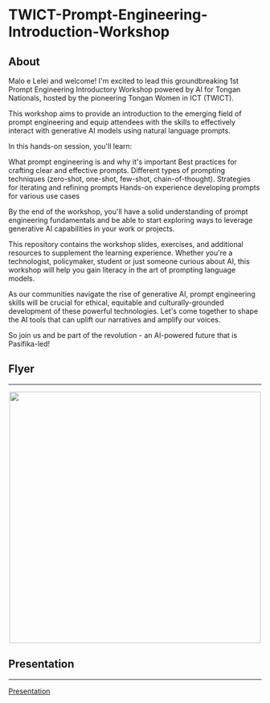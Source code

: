 # TWICT-Prompt-Engineering-Introduction-Workshop

## About

Malo e Lelei and welcome! I'm excited to lead this groundbreaking 1st Prompt Engineering Introductory Workshop powered by AI for Tongan Nationals, hosted by the pioneering Tongan Women in ICT (TWICT).

This workshop aims to provide an introduction to the emerging field of prompt engineering and equip attendees with the skills to effectively interact with generative AI models using natural language prompts.

In this hands-on session, you'll learn:

What prompt engineering is and why it's important Best practices for crafting clear and effective prompts. Different types of prompting techniques (zero-shot, one-shot, few-shot, chain-of-thought). Strategies for iterating and refining prompts Hands-on experience developing prompts for various use cases

By the end of the workshop, you'll have a solid understanding of prompt engineering fundamentals and be able to start exploring ways to leverage generative AI capabilities in your work or projects.

This repository contains the workshop slides, exercises, and additional resources to supplement the learning experience. Whether you're a technologist, policymaker, student or just someone curious about AI, this workshop will help you gain literacy in the art of prompting language models.

As our communities navigate the rise of generative AI, prompt engineering skills will be crucial for ethical, equitable and culturally-grounded development of these powerful technologies. Let's come together to shape the AI tools that can uplift our narratives and amplify our voices.

So join us and be part of the revolution - an AI-powered future that is Pasifika-led!

## Flyer
---
<p align="center">
 <img width="500" src="https://github.com/EdwinLiavaa/TWICT-Prompt-Engineering-Intro-Workshop/blob/main/files/flyer.jpg">
</p>

## Presentation
---
[Presentation](https://github.com/EdwinLiavaa/TWICT-Prompt-Engineering-Intro-Workshop/blob/main/files/Prompt-Engineering-Intro-Gen-AI-101.pdf) 



